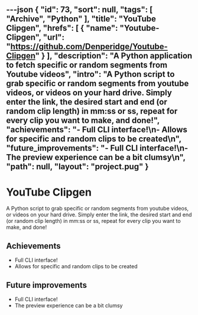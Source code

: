 ---json
{
"id": 73,
"sort": null,
"tags": [
"Archive",
"Python"
],
"title": "YouTube Clipgen",
"hrefs": [
{
"name": "Youtube-Clipgen",
"url": "https://github.com/Denperidge/Youtube-Clipgen"
}
],
"description": "A Python application to fetch specific or random segments from Youtube videos",
"intro": "A Python script to grab specific or random segments from youtube videos, or videos on your hard drive. Simply enter the link, the desired start and end (or random clip length) in mm:ss or ss, repeat for every clip you want to make, and done!",
"achievements": "- Full CLI interface!\n- Allows for specific and random clips to be created\n",
"future_improvements": "- Full CLI interface!\n- The preview experience can be a bit clumsy\n",
"path": null,
"layout": "project.pug"
}
---
# YouTube Clipgen
A Python script to grab specific or random segments from youtube videos, or videos on your hard drive. Simply enter the link, the desired start and end (or random clip length) in mm:ss or ss, repeat for every clip you want to make, and done!

## Achievements
- Full CLI interface!
- Allows for specific and random clips to be created


## Future improvements
- Full CLI interface!
- The preview experience can be a bit clumsy


